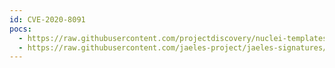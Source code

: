 ```yaml
---
id: CVE-2020-8091
pocs:
  - https://raw.githubusercontent.com/projectdiscovery/nuclei-templates/master/cves/CVE-2020-8091.yaml
  - https://raw.githubusercontent.com/jaeles-project/jaeles-signatures/master/cves/typo3-xss-cve-2020-8091.yaml
---
```

